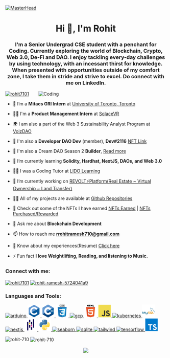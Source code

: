 [![MasterHead](https://cdnb.artstation.com/p/assets/images/images/018/831/079/original/camille-unknown-bird-city-ok.gif)](https://github.com/rohit-710)
<h1 align="center">Hi 👋, I'm Rohit</h1>
<h3 align="center">I'm a Senior Undergrad CSE student with a penchant for Coding. Currently exploring the world of Blockchain, Crypto, Web 3.0, De-Fi and DAO. I enjoy tackling every-day challenges by using technology, with an incessant thirst for knowledge. When presented with opportunities outside of my comfort zone, I take them in stride and strive to excel. Do connect with me on LinkedIn.</h3>
<img align="right" alt="Coding" width="400" src="https://i.pinimg.com/originals/f5/5b/0f/f55b0f3e0d9b878ed9192b8358fd1480.gif">
<p align="left"> <a href="https://twitter.com/rohit7101" target="blank"><img src="https://img.shields.io/twitter/follow/rohit7101?logo=twitter&style=for-the-badge" alt="rohit7101" /></a> </p>

- 🔭 I’m a **Mitacs GRI Intern** at [University of Toronto, Toronto](https://www.mitacs.ca/en/programs/globalink/globalink-research-internship)

- 👨‍💼 I'm a **Product Management Intern** at [SolaceVR](https://www.linkedin.com/company/solacevr/)

- 🌍 I am also a part of the Web 3 Sustainability Analyst Program at [VoizDAO](https://voizdao.notion.site/voizdao/VoizDAO-Web3-Sustainability-Analyst-Program-034bfe39d1f74e9eb710ead064fe6e39)

- 🚀 I'm also a **Developer DAO Dev** (member), **Dev#2116** [NFT Link](https://opensea.io/assets/ethereum/0x25ed58c027921e14d86380ea2646e3a1b5c55a8b/2116)

- 🌱 I'm also a Dream DAO Season 2 **Builder**, [Read more](https://www.dreamdao.xyz/)

- 🌱 I’m currently learning **Solidity, Hardhat, NextJS, DAOs, and Web 3.0**

- 👨‍🏫 I was a Coding Tutor at [LIDO Learning](https://www.lidolearning.com/)

- 🤝 I’m currently working on [REVOLT⚡Platform(Real Estate ~ Virtual Ownership ~ Land Transfer)](https://revolt-beryl.vercel.app/)

- 👨‍💻 All of my projects are available at [Github Repositories](https://github.com/rohit-710?tab=repositories)

- 🚀 Check out some of the NFTs I have earned [NFTs Earned](https://opensea.io/Rohit710) | [NFTs Purchased/Rewarded](https://opensea.io/Rohit7101)

- 💬 Ask me about **Blockchain Development**

- 📫 How to reach me **rrohitramesh710@gmail.com**

- 📄 Know about my experiences(Resume) [Click here](https://tinyurl.com/hu5u2ytz)

- ⚡ Fun fact **I love Weightlifting, Reading, and listening to Music.**

<h3 align="left">Connect with me:</h3>
<p align="left">
<a href="https://twitter.com/rohit7101" target="blank"><img align="center" src="https://raw.githubusercontent.com/rahuldkjain/github-profile-readme-generator/master/src/images/icons/Social/twitter.svg" alt="rohit7101" height="30" width="40" /></a>
<a href="https://linkedin.com/in/rohit-ramesh-5724041a9" target="blank"><img align="center" src="https://raw.githubusercontent.com/rahuldkjain/github-profile-readme-generator/master/src/images/icons/Social/linked-in-alt.svg" alt="rohit-ramesh-5724041a9" height="30" width="40" /></a>
</p>

<h3 align="left">Languages and Tools:</h3>
<p align="left"> <a href="https://www.arduino.cc/" target="_blank" rel="noreferrer"> <img src="https://cdn.worldvectorlogo.com/logos/arduino-1.svg" alt="arduino" width="40" height="40"/> </a> <a href="https://www.cprogramming.com/" target="_blank" rel="noreferrer"> <img src="https://raw.githubusercontent.com/devicons/devicon/master/icons/c/c-original.svg" alt="c" width="40" height="40"/> </a> <a href="https://www.w3schools.com/cpp/" target="_blank" rel="noreferrer"> <img src="https://raw.githubusercontent.com/devicons/devicon/master/icons/cplusplus/cplusplus-original.svg" alt="cplusplus" width="40" height="40"/> </a> <a href="https://www.w3schools.com/css/" target="_blank" rel="noreferrer"> <img src="https://raw.githubusercontent.com/devicons/devicon/master/icons/css3/css3-original-wordmark.svg" alt="css3" width="40" height="40"/> </a> <a href="https://cloud.google.com" target="_blank" rel="noreferrer"> <img src="https://www.vectorlogo.zone/logos/google_cloud/google_cloud-icon.svg" alt="gcp" width="40" height="40"/> </a> <a href="https://www.w3.org/html/" target="_blank" rel="noreferrer"> <img src="https://raw.githubusercontent.com/devicons/devicon/master/icons/html5/html5-original-wordmark.svg" alt="html5" width="40" height="40"/> </a> <a href="https://developer.mozilla.org/en-US/docs/Web/JavaScript" target="_blank" rel="noreferrer"> <img src="https://raw.githubusercontent.com/devicons/devicon/master/icons/javascript/javascript-original.svg" alt="javascript" width="40" height="40"/> </a> <a href="https://kubernetes.io" target="_blank" rel="noreferrer"> <img src="https://www.vectorlogo.zone/logos/kubernetes/kubernetes-icon.svg" alt="kubernetes" width="40" height="40"/> </a> <a href="https://www.mysql.com/" target="_blank" rel="noreferrer"> <img src="https://raw.githubusercontent.com/devicons/devicon/master/icons/mysql/mysql-original-wordmark.svg" alt="mysql" width="40" height="40"/> </a> <a href="https://nextjs.org/" target="_blank" rel="noreferrer"> <img src="https://cdn.worldvectorlogo.com/logos/nextjs-2.svg" alt="nextjs" width="40" height="40"/> </a> <a href="https://pandas.pydata.org/" target="_blank" rel="noreferrer"> <img src="https://raw.githubusercontent.com/devicons/devicon/2ae2a900d2f041da66e950e4d48052658d850630/icons/pandas/pandas-original.svg" alt="pandas" width="40" height="40"/> </a> <a href="https://www.python.org" target="_blank" rel="noreferrer"> <img src="https://raw.githubusercontent.com/devicons/devicon/master/icons/python/python-original.svg" alt="python" width="40" height="40"/> </a> <a href="https://seaborn.pydata.org/" target="_blank" rel="noreferrer"> <img src="https://seaborn.pydata.org/_images/logo-mark-lightbg.svg" alt="seaborn" width="40" height="40"/> </a> <a href="https://www.sqlite.org/" target="_blank" rel="noreferrer"> <img src="https://www.vectorlogo.zone/logos/sqlite/sqlite-icon.svg" alt="sqlite" width="40" height="40"/> </a> <a href="https://tailwindcss.com/" target="_blank" rel="noreferrer"> <img src="https://www.vectorlogo.zone/logos/tailwindcss/tailwindcss-icon.svg" alt="tailwind" width="40" height="40"/> </a> <a href="https://www.tensorflow.org" target="_blank" rel="noreferrer"> <img src="https://www.vectorlogo.zone/logos/tensorflow/tensorflow-icon.svg" alt="tensorflow" width="40" height="40"/> </a> <a href="https://www.typescriptlang.org/" target="_blank" rel="noreferrer"> <img src="https://raw.githubusercontent.com/devicons/devicon/master/icons/typescript/typescript-original.svg" alt="typescript" width="40" height="40"/> </a> </p>

<p><img align="left" src="https://github-readme-stats.vercel.app/api/top-langs?username=rohit-710&show_icons=true&locale=en&layout=compact" alt="rohit-710" /></p>

<p>&nbsp;<img align="center" src="https://github-readme-stats.vercel.app/api?username=rohit-710&show_icons=true&locale=en" alt="rohit-710" /></p>

<div align=center>
  <img align = center src=https://metrics.lecoq.io/rohit-710?template=classic&base.header=0&base.community=0&base.repositories=0&isocalendar=1&languages=1&stars=1&isocalendar.duration=half-year&languages.limit=8&languages.threshold=0%25&languages.colors=github&languages.sections=most-used&languages.indepth=false&languages.analysis.timeout=15&languages.categories=markup%2C%20programming&languages.recent.categories=markup%2C%20programming&languages.recent.load=300&languages.recent.days=14&stars.limit=4&config.timezone=Asia%2FCalcutta&config.display=columns
</div>
